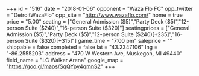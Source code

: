 +++
id = "516"
date = "2018-01-06"
opponent = "Waza Flo FC"
opp_twitter = "DetroitWazaFlo"
opp_site = "http://www.wazaflo.com/"
home = true
price = "5.00"
seating = ["General Admission ($5)","Party Deck ($5)","12-person Suite ($240)","16-person Suite ($320)"]
seatingprices = ["General Admission ($5)","Party Deck ($5)","12-person Suite ($240)[+235]","16-person Suite ($320)[+315]"]
game_time = "7:00 pm"
saleprice = ""
shippable = false
completed = false
lat = "43.2347106"
lng = "-86.2555203"
address = "470 W Western Ave, Muskegon, MI 49440"
field_name = "LC Walker Arena"
google_map = "https://goo.gl/maps/SqQYpy4qmnS2"
+++


